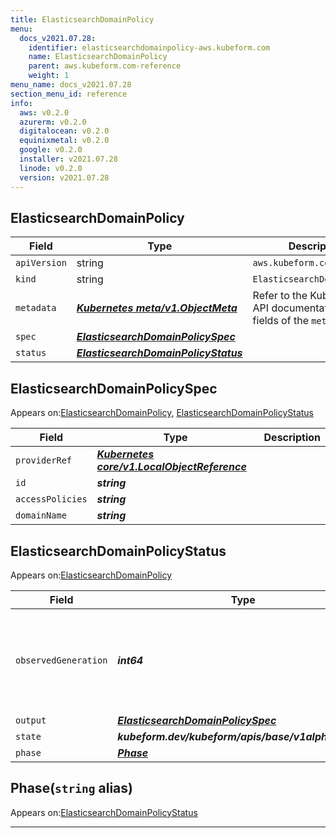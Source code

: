 ```yaml
---
title: ElasticsearchDomainPolicy
menu:
  docs_v2021.07.28:
    identifier: elasticsearchdomainpolicy-aws.kubeform.com
    name: ElasticsearchDomainPolicy
    parent: aws.kubeform.com-reference
    weight: 1
menu_name: docs_v2021.07.28
section_menu_id: reference
info:
  aws: v0.2.0
  azurerm: v0.2.0
  digitalocean: v0.2.0
  equinixmetal: v0.2.0
  google: v0.2.0
  installer: v2021.07.28
  linode: v0.2.0
  version: v2021.07.28
---
```


## ElasticsearchDomainPolicy
| Field | Type | Description |
| ------ | ----- | ----------- |
| `apiVersion` | string | `aws.kubeform.com/v1alpha1` |
|    `kind` | string | `ElasticsearchDomainPolicy` |
| `metadata` | ***[Kubernetes meta/v1.ObjectMeta](https://v1-18.docs.kubernetes.io/docs/reference/generated/kubernetes-api/v1.18/#objectmeta-v1-meta)***|Refer to the Kubernetes API documentation for the fields of the `metadata` field.|
| `spec` | ***[ElasticsearchDomainPolicySpec](#elasticsearchdomainpolicyspec)***||
| `status` | ***[ElasticsearchDomainPolicyStatus](#elasticsearchdomainpolicystatus)***||
## ElasticsearchDomainPolicySpec

Appears on:[ElasticsearchDomainPolicy](#elasticsearchdomainpolicy), [ElasticsearchDomainPolicyStatus](#elasticsearchdomainpolicystatus)

| Field | Type | Description |
| ------ | ----- | ----------- |
| `providerRef` | ***[Kubernetes core/v1.LocalObjectReference](https://v1-18.docs.kubernetes.io/docs/reference/generated/kubernetes-api/v1.18/#localobjectreference-v1-core)***||
| `id` | ***string***||
| `accessPolicies` | ***string***||
| `domainName` | ***string***||
## ElasticsearchDomainPolicyStatus

Appears on:[ElasticsearchDomainPolicy](#elasticsearchdomainpolicy)

| Field | Type | Description |
| ------ | ----- | ----------- |
| `observedGeneration` | ***int64***| ***(Optional)*** Resource generation, which is updated on mutation by the API Server.|
| `output` | ***[ElasticsearchDomainPolicySpec](#elasticsearchdomainpolicyspec)***| ***(Optional)*** |
| `state` | ***kubeform.dev/kubeform/apis/base/v1alpha1.State***| ***(Optional)*** |
| `phase` | ***[Phase](#phase)***| ***(Optional)*** |
## Phase(`string` alias)

Appears on:[ElasticsearchDomainPolicyStatus](#elasticsearchdomainpolicystatus)

---
